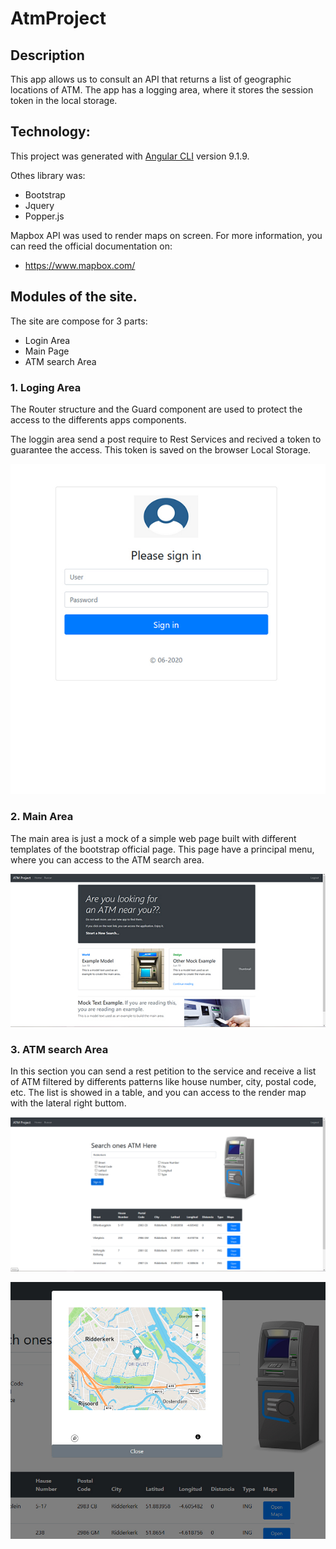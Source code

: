 # AtmProject


## Description

This app allows us to consult an API that returns a list of geographic locations of ATM.
The app has a logging area, where it stores the session token in the local storage.

## Technology:
This project was generated with [Angular CLI](https://github.com/angular/angular-cli) version 9.1.9.

Othes library was:
- Bootstrap
- Jquery
- Popper.js

Mapbox API was used to render maps on screen.
For more information, you can reed the official documentation on:
- https://www.mapbox.com/

## Modules of the site.
The site are compose for 3 parts:
- Login Area
- Main Page
- ATM search Area

### 1. Loging Area
The Router structure and the Guard component are used to protect the access to the differents apps components.

The loggin area send a post require to Rest Services and recived a token to guarantee the access.
This token is saved on the browser Local Storage.


![img_loggin](src/assets/images/docs/loggin.jpg)


### 2. Main Area
The main area is just a mock of a simple web page built with different templates of the bootstrap official page.
This page have a principal menu, where you can access to the ATM search area.


![img_main](src/assets/images/docs/main.jpg)


### 3. ATM search Area
In this section you can send a rest petition to the service and receive a list of ATM filtered by differents patterns like house number, city, postal code, etc.
The list is showed in a table, and you can access to the render map with the lateral right buttom.


![img_atm_search](src/assets/images/docs/search.jpg)

![img_atm_search](src/assets/images/docs/maps.jpg)